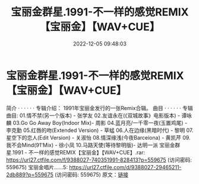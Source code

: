 ﻿---
title: 宝丽金群星.1991-不一样的感觉REMIX【宝丽金】【WAV+CUE】
date: 2022-12-05 09:48:03
categories: WAV车载音乐、镜像
tags: 华语中文
---
# 宝丽金群星.1991-不一样的感觉REMIX【宝丽金】【WAV+CUE】

简介
· · · · · ·
专辑介绍：
1991年宝丽金发行的一张Remix合辑。
曲目
· · · · · ·
专辑曲目:
01.情不禁(另一个版本) - 张学友
02.友谊永在(《双城故事》电影版本) - 谭咏麟
03.Go Go Away Boy(Indoor Mix)- 周影
04.蓝月亮/一千零一夜(玉置鸡尾) - 李克勤
05.红唇的吻(Extended Version) - 草蜢
06.人在边缘(黑暗时代) - 黎明
07.星空下的恋人(Edit Version) - 关淑怡
08.情深缘浅(今夜Barceiona) - 黄凯芹
09.我不会Mind(91'Mix) - 徐小凤
10.马路天使(等待黎明版)- 达明一派
宝丽金群星.1991 - 不一样的感觉REMIX【宝丽金】【WAV+CUE】.rar: https://url27.ctfile.com/f/9388027-740351991-828413?p=559675
(访问密码: 559675)
宝丽金唱片......5: https://url27.ctfile.com/d/9388027-29465211-2db889?p=559675
(访问密码: 559675)
原文：[链接](https://blog.sina.com.cn/s/blog_1647c7e76010310gn.html)
